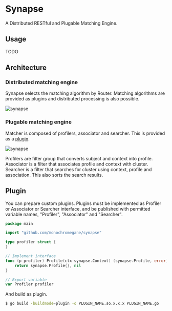 # Synapse

A Distributed RESTful and Plugable Matching Engine.

## Usage

TODO

## Architecture

### Distributed matching engine

Synapse selects the matching algorithm by Router.
Matching algorithms are provided as plugins and distributed processing is also possible.

![synapse](https://user-images.githubusercontent.com/1845486/43449245-e83d55fc-94ea-11e8-8e64-227884db0adb.jpeg)

### Plugable matching engine

Matcher is composed of profilers, associator and searcher. This is provided as a [plugin](https://golang.org/pkg/plugin/).

![synapse](https://user-images.githubusercontent.com/1845486/43451492-05ea97e0-94f0-11e8-9214-4307ac189b9d.jpeg)

Profilers are filter group that converts subject and context into profile.
Associator is a filter that associates profile and context with cluster.
Searcher is a filter that searches for cluster using context, profile and association.
This also sorts the search results.

## Plugin

You can prepare custom plugins.
Plugins must be implemented as Profiler or Associator or Searcher interface, and be published with permitted variable names, "Profiler", "Associator" and "Searcher".

```go
package main

import "github.com/monochromegane/synapse"

type profiler struct {
}

// Implement interface
func (p profiler) Profile(ctx synapse.Context) (synapse.Profile, error) {
	return synapse.Profile{}, nil
}

// Export variable
var Profiler profiler
```

And build as plugin.

```sh
$ go build -buildmode=plugin -o PLUGIN_NAME.so.x.x.x PLUGIN_NAME.go
```
